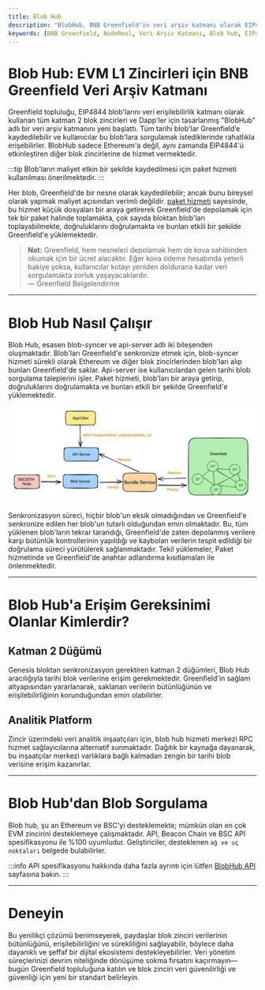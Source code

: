 ```yaml
---
title: Blob Hub
description: "BlobHub, BNB Greenfield'in veri arşiv katmanı olarak EIP4844 blob'larını kullanarak veri erişilebilirliğini sağlıyor. Bu sayede tüm tarihi blob'lar kolayca erişilebilir hale geliyor."
keywords: [BNB Greenfield, NodeReal, Veri Arşiv Katmanı, Blob hub, EIP4844, Dapp, veri erişimi]
---
```


# Blob Hub: EVM L1 Zincirleri için BNB Greenfield Veri Arşiv Katmanı

Greenfield topluluğu, EIP4844 blob'larını veri erişilebilirlik katmanı olarak kullanan tüm katman 2 blok zincirleri ve Dapp'ler için tasarlanmış "BlobHub" adlı bir veri arşiv katmanını yeni başlattı. Tüm tarihi blob'lar Greenfield’e kaydedilebilir ve kullanıcılar bu blob'lara sorgulamak istediklerinde rahatlıkla erişebilirler. BlobHub sadece Ethereum'a değil, aynı zamanda EIP4844'ü etkinleştiren diğer blok zincirlerine de hizmet vermektedir.

:::tip
Blob'ların maliyet etkin bir şekilde kaydedilmesi için paket hizmeti kullanılması önerilmektedir.
:::

Her blob, Greenfield'de bir nesne olarak kaydedilebilir; ancak bunu bireysel olarak yapmak maliyet açısından verimli değildir. [paket hizmeti](https://docs.nodereal.io/docs/greenfield-bundle-service?ref=bnbchain.ghost.io) sayesinde, bu hizmet küçük dosyaları bir araya getirerek Greenfield'de depolamak için tek bir paket halinde toplamakta, çok sayıda bloktan blob'ları toplayabilmekte, doğruluklarını doğrulamakta ve bunları etkili bir şekilde Greenfield'e yüklemektedir.

> **Not:** Greenfield, hem nesneleri depolamak hem de kova sahibinden okumak için bir ücret alacaktır. Eğer kova ödeme hesabında yeterli bakiye yoksa, kullanıcılar kotayı yeniden doldurana kadar veri sorgulamakta zorluk yaşayacaklardır.  
> — Greenfield Belgelendirme

---

# Blob Hub Nasıl Çalışır

Blob Hub, esasen blob-syncer ve api-server adlı iki bileşenden oluşmaktadır. Blob'ları Greenfield'e senkronize etmek için, blob-syncer hizmeti sürekli olarak Ethereum ve diğer blok zincirlerinden blob'ları alıp bunları Greenfield'de saklar. Api-server ise kullanıcılardan gelen tarihi blob sorgulama taleplerini işler. Paket hizmeti, blob'ları bir araya getirip, doğruluklarını doğrulamakta ve bunları etkili bir şekilde Greenfield'e yüklemektedir.

![Blob Hub Çözümü](../../../images/bnb-chain/bnb-greenfield/static/asset/blob-hub.png)

Senkronizasyon süreci, hiçbir blob'un eksik olmadığından ve Greenfield'e senkronize edilen her blob'un tutarlı olduğundan emin olmaktadır. Bu, tüm yüklenen blob'ların tekrar tarandığı, Greenfield'de zaten depolanmış verilere karşı bütünlük kontrollerinin yapıldığı ve kaybolan verilerin tespit edildiği bir doğrulama süreci yürütülerek sağlanmaktadır. Tekil yüklemeler, Paket hizmetinde ve Greenfield'de anahtar adlandırma kısıtlamaları ile önlenmektedir.

---

# Blob Hub'a Erişim Gereksinimi Olanlar Kimlerdir?

## Katman 2 Düğümü

Genesis bloktan senkronizasyon gerektiren katman 2 düğümleri, Blob Hub aracılığıyla tarihi blok verilerine erişim gerekmektedir. Greenfield'in sağlam altyapısından yararlanarak, saklanan verilerin bütünlüğünün ve erişilebilirliğinin korunduğundan emin olabilirler.

## Analitik Platform

Zincir üzerindeki veri analitik inşaatçıları için, blob hub hizmeti merkezi RPC hizmet sağlayıcılarına alternatif sunmaktadır. Dağıtık bir kaynağa dayanarak, bu inşaatçılar merkezi varlıklara bağlı kalmadan zengin bir tarihi blob verisine erişim kazanırlar.

---

# Blob Hub'dan Blob Sorgulama

Blob hub, şu an Ethereum ve BSC'yi desteklemekte; mümkün olan en çok EVM zincirini desteklemeye çalışmaktadır. API, Beacon Chain ve BSC API spesifikasyonu ile %100 uyumludur. Geliştiriciler, desteklenen `ağ ve uç noktaları` belgede bulabilirler.

:::info
API spesifikasyonu hakkında daha fazla ayrıntı için lütfen [BlobHub API](https://github.com/bnb-chain/blob-hub/?tab=readme-ov-file#blob-hub-api) sayfasına bakın.
:::

---

# Deneyin

Bu yenilikçi çözümü benimseyerek, paydaşlar blok zinciri verilerinin bütünlüğünü, erişilebilirliğini ve sürekliliğini sağlayabilir, böylece daha dayanıklı ve şeffaf bir dijital ekosistemi destekleyebilirler. Veri yönetim süreçlerinizi devrim niteliğinde dönüşüme sokma fırsatını kaçırmayın—bugün Greenfield topluluğuna katılın ve blok zinciri veri güvenilirliği ve güvenliği için yeni bir standart belirleyin.